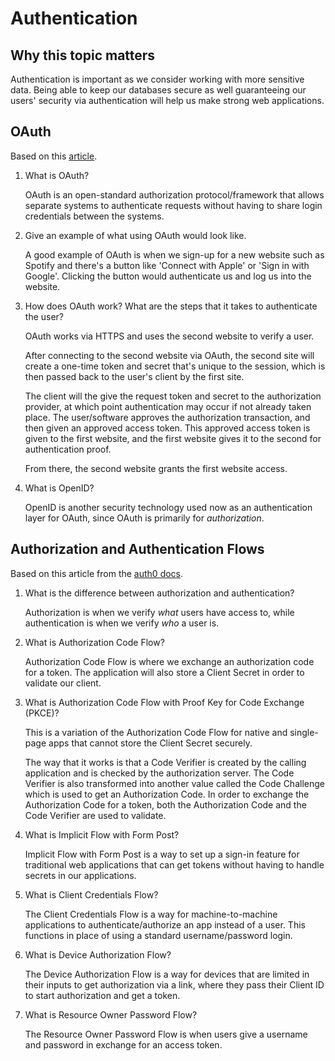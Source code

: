 # Authentication

## Why this topic matters

Authentication is important as we consider working with more sensitive data. Being able to keep our databases secure as well guaranteeing our users' security via authentication will help us make strong web applications.

## OAuth

Based on this [article](https://www.csoonline.com/article/3216404/what-is-oauth-how-the-open-authorization-framework-works.html).

1. What is OAuth?

    OAuth is an open-standard authorization protocol/framework that allows separate systems to authenticate requests without having to share login credentials between the systems.

2. Give an example of what using OAuth would look like.

    A good example of OAuth is when we sign-up for a new website such as Spotify and there's a button like 'Connect with Apple' or 'Sign in with Google'. Clicking the button would authenticate us and log us into the website.

3. How does OAuth work? What are the steps that it takes to authenticate the user?

    OAuth works via HTTPS and uses the second website to verify a user.

    After connecting to the second website via OAuth, the second site will create a one-time token and secret that's unique to the session, which is then passed back to the user's client by the first site.

    The client will the give the request token and secret to the authorization provider, at which point authentication may occur if not already taken place. The user/software approves the authorization transaction, and then given an approved access token. This approved access token is given to the first website, and the first website gives it to the second for authentication proof.

    From there, the second website grants the first website access.

4. What is OpenID?

    OpenID is another security technology used now as an authentication layer for OAuth, since OAuth is primarily for *authorization*.

## Authorization and Authentication Flows

Based on this article from the [auth0 docs](https://auth0.com/docs/get-started/authentication-and-authorization-flow).

1. What is the difference between authorization and authentication?

    Authorization is when we verify *what* users have access to, while authentication is when we verify *who* a user is.

2. What is Authorization Code Flow?

    Authorization Code Flow is where we exchange an authorization code for a token. The application will also store a Client Secret in order to validate our client.

3. What is Authorization Code Flow with Proof Key for Code Exchange (PKCE)?

    This is a variation of the Authorization Code Flow for native and single-page apps that cannot store the Client Secret securely.

    The way that it works is that a Code Verifier is created by the calling application and is checked by the authorization server. The Code Verifier is also transformed into another value called the Code Challenge which is used to get an Authorization Code.
    In order to exchange the Authorization Code for a token, both the Authorization Code and the Code Verifier are used to validate.

4. What is Implicit Flow with Form Post?

    Implicit Flow with Form Post is a way to set up a sign-in feature for traditional web applications that can get tokens without having to handle secrets in our applications.

5. What is Client Credentials Flow?

    The Client Credentials Flow is a way for machine-to-machine applications to authenticate/authorize an app instead of a user. This functions in place of using a standard username/password login.

6. What is Device Authorization Flow?

    The Device Authorization Flow is a way for devices that are limited in their inputs to get authorization via a link, where they pass their Client ID to start authorization and get a token.

7. What is Resource Owner Password Flow?

    The Resource Owner Password Flow is when users give a username and password in exchange for an access token.
